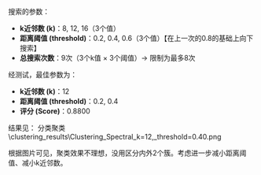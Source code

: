 搜索的参数：
- **k近邻数 (k)**：8, 12, 16（3个值）
- **距离阈值 (threshold)**：0.2, 0.4, 0.6（3个值）【在上一次的0.8的基础上向下搜索】
- **总搜索次数**：9次（3个k值 × 3个阈值）→ 限制为最多8次

经测试，最佳参数为：
- **k近邻数 (k)**：12
- **距离阈值 (threshold)**：0.2, 0.4
- **评分 (Score)**：0.8800

结果见：
分类聚类\clustering_results\Clustering_Spectral_k=12,_threshold=0.40.png

根据图片可见，聚类效果不理想，没用区分内外2个簇。考虑进一步减小距离阈值、减小k近邻数。

